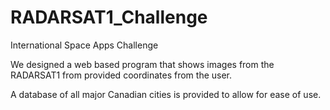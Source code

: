 # RADARSAT1_Challenge
International Space Apps Challenge

We designed a web based program that shows images from the RADARSAT1 from provided coordinates from the user. 

A database of all major Canadian cities is provided to allow for ease of use. 
